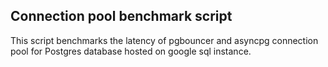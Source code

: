 ## Connection pool benchmark script

This script benchmarks the latency of pgbouncer and asyncpg connection pool for Postgres database hosted on google sql instance. 
